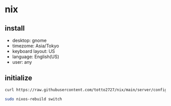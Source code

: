 # nix

## install

- desktop: gnome
- timezome: Asia/Tokyo
- keyboard layout: US
- language: English(US)
- user: any

## initialize

```bash
curl https://raw.githubusercontent.com/totto2727/nix/main/server/configuration.nix | sudo tee /etc/nixos/configuration.nix

sudo nixos-rebuild switch
```
